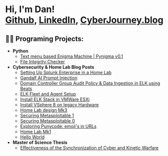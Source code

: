 <h1>Hi, I'm Dan! <br/><a href="https://github.com/cyberjourney20">Github</a>, <a href="https://www.linkedin.com/in/danfarrell01/">LinkedIn</a>, <a href="https://cyberjourney.blog/">CyberJourney.blog</a></h1>

<h2>👨‍💻 Programing Projects:</h2>

- <b>Python</b>
  - [Text menu based Enigma Machine | Pynigma v0.1](https://github.com/cyberjourney20/PyNigma)
  - [File Integrity Checker](https://github.com/cyberjourney20/File_Integrity_Checker)
- <b>Cybersecurity & Home Lab Blog Posts</b>
  - [Setting Up Splunk Enterprise in a Home Lab](https://cyberjourney.blog/2024/10/19/setting-up-splunk-enterprise-9-3-1-in-a-home-lab/)
  - [Gandalf AI Prompt Injection](https://cyberjourney.blog/2024/04/11/gandalf-ai-prompt-injection-game-from-lakera/)
  - [Domain Controller Group Audit Policy & Data Ingestion in ELK using Beats](https://cyberjourney.blog/2024/04/06/domain-controller-group-audit-policy-data-ingestion-in-elk-using-beats/)
  - [ELK Fleet and Agent Setup](https://cyberjourney.blog/2024/03/30/elk-fleet-and-agents-setup/)
  - [Install ELK Stack in VMWare ESXi](https://cyberjourney.blog/2024/02/27/installing-elastic-stack-on-a-local-virtual-machine/)
  - [Install VSphere 8 on legacy Hardware](https://cyberjourney.blog/2024/02/26/upgrading-legacy-hardware-installing-vsphere-8-on-hp-dl380-gen-8-servers/)
  - [Home Lab design Mk3](https://cyberjourney.blog/2022/03/23/home_lab_mk3/)
  - [Securing Metasploitable 1](https://cyberjourney.blog/2022/03/07/securing_metasploitable_1/)
  - [Securing Metasploitable 0](https://cyberjourney.blog/2022/03/01/securing_metasploitable/)
  - [Exploring Punycode: emoji's in URLs](https://cyberjourney.blog/2022/02/22/man-emoji_url/)
  - [Home Lab Mk1](https://cyberjourney.blog/2022/02/20/touch-home_lab/)
  - [Hello World](https://cyberjourney.blog/2022/02/20/test-sticky/)
- <b>Master of Science Thesis</b>
  - [Effectiveness of the Synchronization of Cyber and Kinetic Warfare](https://www.proquest.com/openview/825586744ca6699bf966226f834bba7a/1?pq-origsite=gscholar&cbl=18750&diss=y/) 

<!--
**cyberjourney20/cyberjourney20** is a ✨ _special_ ✨ repository because its `README.md` (this file) appears on your GitHub profile.

Here are some ideas to get you started:

- 🔭 I’m currently working on ...
- 🌱 I’m currently learning ...
- 👯 I’m looking to collaborate on ...
- 🤔 I’m looking for help with ...
- 💬 Ask me about ...
- 📫 How to reach me: ...
- 😄 Pronouns: ...
- ⚡ Fun fact: ...
-->

